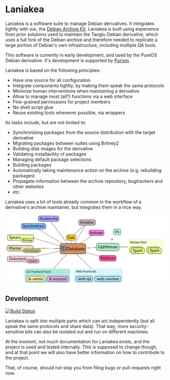Laniakea
========

Laniakea is a software suite to manage Debian derivatives. It integrates tightly with `dak`, the [Debian Archive Kit](https://wiki.debian.org/DebianDak).
Laniakea is built using experience from prior solutions used to maintain the Tanglu Debian derivative, which uses a full
fork of the Debian archive and therefore needed to replicate a large portion of Debian's own infrastructure, including
multiple QA tools.

This software is currently in early development, and used by the PureOS Debian derivative. It's development is supported
by [Purism](https://puri.sm/).

Laniakea is based on the following principles:
 * Have one source for all configuration
 * Integrate components tightly, by making them speak the same protocols
 * Minimize human interventions when maintaining a derivative
 * Allow to manage most (all?) functions via a web interface
 * Fine-grained permissions for project members
 * No shell script glue
 * Reuse existing tools whenever possible, via wrappers

Its tasks include, but are not limited to:
 * Synchronizing packages from the source distribution with the target derivative
 * Migrating packages between suites using Britney2
 * Building disk images for the derivative
 * Validating installavility of packages
 * Managing default package selections
 * Building packages
 * Automatically taking maintenance action on the archive (e.g. rebuilding packages)
 * Propagate information between the archive repository, bugtrackers and other websites
 * etc.

Laniakea uses a lot of tools already common in the workflow of a derivative's archive maintainer, but integrates them in a nice way.

![Laniakea Overview](docs/src/graphics/laniakea-overview.svg "Laniakea Overview")

##  Development

[![Build Status](https://travis-ci.org/lkorigin/laniakea.svg?branch=master)](https://travis-ci.org/lkorigin/laniakea)

Laniakea is split into multiple parts which can act independently (but all speak the same protocols and share data).
That way, more security-sensitive bits can also be isolated out and run on different machines.

At the moment, not much documentation for Laniakea exists, and the project is used and tested internally. This is supposed to change
though, and at that point we will also have better information on how to contribute to the project.

That, of course, should not stop you from filing bugs or pull-requests right now.

